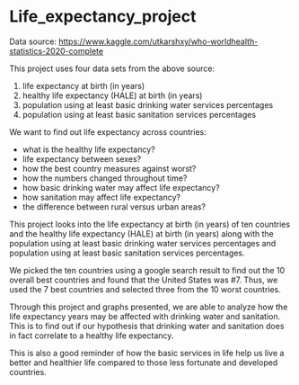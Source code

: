 # Life_expectancy_project

Data source: https://www.kaggle.com/utkarshxy/who-worldhealth-statistics-2020-complete

This project uses four data sets from the above source:

1) life expectancy at birth (in years) 
2) healthy life expectancy (HALE) at birth (in years) 
3) population using at least basic drinking water services percentages
4) population using at least basic sanitation services percentages

We want to find out life expectancy across countries:
- what is the healthy life expectancy?
- life expectancy between sexes?
- how the best country measures against worst?
- how the numbers changed throughout time?
- how basic drinking water may affect life expectancy?
- how sanitation may affect life expectancy?
- the difference between rural versus urban areas?

This project looks into the life expectancy at birth (in years) of ten countries and the healthy life expectancy (HALE) at birth (in years) along with the population using at least basic drinking water services percentages and population using at least basic sanitation services percentages. 

We picked the ten countries using a google search result to find out the 10 overall best countries and found that the United States was #7. Thus, we used the 7 best countries and selected three from the 10 worst countries. 

Through this project and graphs presented, we are able to analyze how the life expectancy years may be affected with drinking water and sanitation. This is to find out if our hypothesis that drinking water and sanitation does in fact correlate to a healthy life expectancy.

This is also a good reminder of how the basic services in life help us live a better and healthier life compared to those less fortunate and developed countries. 
